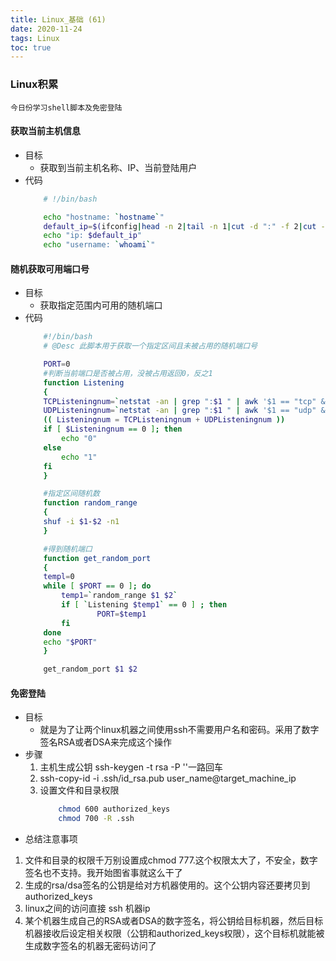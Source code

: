 ```yaml
---
title: Linux_基础 (61)
date: 2020-11-24
tags: Linux
toc: true
---
```


### Linux积累
    今日份学习shell脚本及免密登陆

<!-- more -->

#### 获取当前主机信息
- 目标
    * 获取到当前主机名称、IP、当前登陆用户
- 代码
    ```bash
        # !/bin/bash

        echo "hostname: `hostname`"
        default_ip=$(ifconfig|head -n 2|tail -n 1|cut -d ":" -f 2|cut -d " " -f 1)
        echo "ip: $default_ip"
        echo "username: `whoami`"
    ```

#### 随机获取可用端口号
- 目标
    * 获取指定范围内可用的随机端口
- 代码
    ```bash
        #!/bin/bash
        # @Desc 此脚本用于获取一个指定区间且未被占用的随机端口号

        PORT=0
        #判断当前端口是否被占用，没被占用返回0，反之1
        function Listening
        {
        TCPListeningnum=`netstat -an | grep ":$1 " | awk '$1 == "tcp" && $NF == "LISTEN" {print $0}' | wc -l`
        UDPListeningnum=`netstat -an | grep ":$1 " | awk '$1 == "udp" && $NF == "0.0.0.0:*" {print $0}' | wc -l`
        (( Listeningnum = TCPListeningnum + UDPListeningnum ))
        if [ $Listeningnum == 0 ]; then
            echo "0"
        else
            echo "1"
        fi
        }

        #指定区间随机数
        function random_range
        {
        shuf -i $1-$2 -n1
        }

        #得到随机端口
        function get_random_port
        {
        templ=0
        while [ $PORT == 0 ]; do
            temp1=`random_range $1 $2`
            if [ `Listening $temp1` == 0 ] ; then
                    PORT=$temp1
            fi
        done
        echo "$PORT"
        }

        get_random_port $1 $2
    ```

#### 免密登陆
- 目标
    * 就是为了让两个linux机器之间使用ssh不需要用户名和密码。采用了数字签名RSA或者DSA来完成这个操作
- 步骤
    1. 主机生成公钥 ssh-keygen -t rsa -P ''一路回车
    2. ssh-copy-id -i .ssh/id_rsa.pub  user_name@target_machine_ip
    3. 设置文件和目录权限
        ```bash
            chmod 600 authorized_keys
            chmod 700 -R .ssh
        ```
- 总结注意事项
1. 文件和目录的权限千万别设置成chmod 777.这个权限太大了，不安全，数字签名也不支持。我开始图省事就这么干了
2. 生成的rsa/dsa签名的公钥是给对方机器使用的。这个公钥内容还要拷贝到authorized_keys
3. linux之间的访问直接 ssh 机器ip
4. 某个机器生成自己的RSA或者DSA的数字签名，将公钥给目标机器，然后目标机器接收后设定相关权限（公钥和authorized_keys权限），这个目标机就能被生成数字签名的机器无密码访问了


